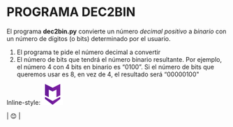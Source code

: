 # PROGRAMA DEC2BIN
El programa **dec2bin.py** convierte un número *decimal positivo* a *binario* con un número de
dígitos (o bits) determinado por el usuario. 
1. El programa te pide el número decimal a convertir
2. El número de bits que tendrá el número
binario resultante. Por ejemplo, el número 4 con 4 bits en binario es “0100”. Si el número de
bits que queremos usar es 8, en vez de 4, el resultado será “00000100"

Inline-style: 
![alt text](https://github.com/adam-p/markdown-here/raw/master/src/common/images/icon48.png "Logo Title Text 1")


 | 😊 | 
